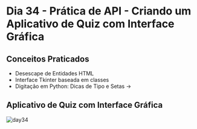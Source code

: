 # Dia 34 - Prática de API - Criando um Aplicativo de Quiz com Interface Gráfica
## Conceitos Praticados
- Desescape de Entidades HTML
- Interface Tkinter baseada em classes
- Digitação em Python: Dicas de Tipo e Setas ->
## Aplicativo de Quiz com Interface Gráfica
![day34](https://user-images.githubusercontent.com/98851253/156202794-5386cad5-ab36-4603-911b-4d3a4b2d9cec.gif)
